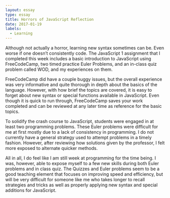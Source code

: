 ```yaml
---
layout: essay
type: essay
title: Horrors of JavaScript Reflection
date: 2017-01-19
labels: 
  - Learning
---
```


Although not actually a horror, learning new syntax sometimes can be. Even worse if one doesn’t consistently code. The JavaScript 1 assignment that I completed this week includes a basic introduction to JavaScript using FreeCodeCamp, two timed practice Euler Problems, and an in-class quiz problem called WOD, and my experiences on them.

FreeCodeCamp did have a couple buggy issues, but the overall experience was very informative and quite thorough in depth about the basics of the language. However, with how brief the topics are covered, it is easy to forget about new syntax or special functions available in JavaScript. Even though it is quick to run through, FreeCodeCamp saves your work completed and can be reviewed at any later time as reference for the basic topics. 

To solidify the crash course to JavaScript, students were engaged in at least two programming problems. These Euler problems were difficult for me at first mostly due to a lack of consistency in programming. I do not currently have a general strategy used to attempt problems in a timely fashion. However, after reviewing how solutions given by the professor, I felt more exposed to alternate quicker methods. 

All in all, I do feel like I am still week at programming for the time being. I was, however, able to expose myself to a few new skills during both Euler problems and in class quiz. The Quizzes and Euler problems seem to be a good teaching element that focuses on improving speed and efficiency, but will be very difficult for someone like me who takes longer to recall strategies and tricks as well as properly applying new syntax and special additions for JavaScript.
